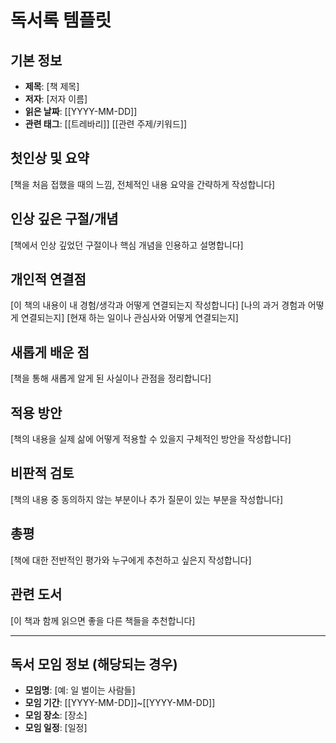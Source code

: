 # 독서록 템플릿

## 기본 정보
- **제목**: [책 제목]
- **저자**: [저자 이름]
- **읽은 날짜**: [[YYYY-MM-DD]]
- **관련 태그**: [[트레바리]] [[관련 주제/키워드]]

## 첫인상 및 요약
[책을 처음 접했을 때의 느낌, 전체적인 내용 요약을 간략하게 작성합니다]

## 인상 깊은 구절/개념
[책에서 인상 깊었던 구절이나 핵심 개념을 인용하고 설명합니다]

## 개인적 연결점
[이 책의 내용이 내 경험/생각과 어떻게 연결되는지 작성합니다]
[나의 과거 경험과 어떻게 연결되는지]
[현재 하는 일이나 관심사와 어떻게 연결되는지]

## 새롭게 배운 점
[책을 통해 새롭게 알게 된 사실이나 관점을 정리합니다]

## 적용 방안
[책의 내용을 실제 삶에 어떻게 적용할 수 있을지 구체적인 방안을 작성합니다]

## 비판적 검토
[책의 내용 중 동의하지 않는 부분이나 추가 질문이 있는 부분을 작성합니다]

## 총평
[책에 대한 전반적인 평가와 누구에게 추천하고 싶은지 작성합니다]

## 관련 도서
[이 책과 함께 읽으면 좋을 다른 책들을 추천합니다]

---

## 독서 모임 정보 (해당되는 경우)
- **모임명**: [예: 일 벌이는 사람들]
- **모임 기간**: [[YYYY-MM-DD]]~[[YYYY-MM-DD]]
- **모임 장소**: [장소]
- **모임 일정**: [일정] 